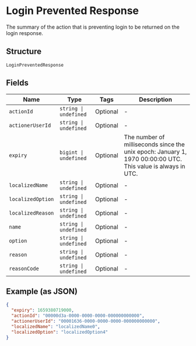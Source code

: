 
# Login Prevented Response

The summary of the action that is preventing login to be returned on the login response.

## Structure

`LoginPreventedResponse`

## Fields

| Name | Type | Tags | Description |
|  --- | --- | --- | --- |
| `actionId` | `string \| undefined` | Optional | - |
| `actionerUserId` | `string \| undefined` | Optional | - |
| `expiry` | `bigint \| undefined` | Optional | The number of milliseconds since the unix epoch: January 1, 1970 00:00:00 UTC. This value is always in UTC. |
| `localizedName` | `string \| undefined` | Optional | - |
| `localizedOption` | `string \| undefined` | Optional | - |
| `localizedReason` | `string \| undefined` | Optional | - |
| `name` | `string \| undefined` | Optional | - |
| `option` | `string \| undefined` | Optional | - |
| `reason` | `string \| undefined` | Optional | - |
| `reasonCode` | `string \| undefined` | Optional | - |

## Example (as JSON)

```json
{
  "expiry": 1659380719000,
  "actionId": "00000d3a-0000-0000-0000-000000000000",
  "actionerUserId": "00001636-0000-0000-0000-000000000000",
  "localizedName": "localizedName0",
  "localizedOption": "localizedOption4"
}
```

